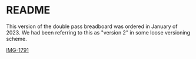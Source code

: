 # README

This version of the double pass breadboard was ordered in January of 2023.  We had been referring to this as "version 2" in some loose versioning scheme.

[IMG-1791](https://user-images.githubusercontent.com/63123871/231607416-c20247d6-4d55-4785-b397-88617b3494cd.jpg)
